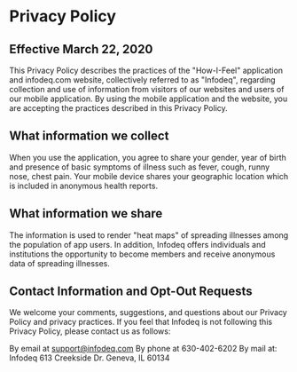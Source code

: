 # Privacy Policy

## Effective March 22, 2020

This Privacy Policy describes the practices of the "How-I-Feel" application and infodeq.com website, collectively referred to as "Infodeq", regarding collection and use of information from visitors of our websites and users of our mobile application. By using the mobile application and the website, you are accepting the practices described in this Privacy Policy.

## What information we collect

When you use the application, you agree to share your gender, year of birth and presence of basic symptoms of illness such as fever, cough, runny nose, chest pain. Your mobile device shares your geographic location which is included in anonymous health reports.

## What information we share

The information is used to render "heat maps" of spreading illnesses among the population of app users. In addition, Infodeq offers individuals and institutions the opportunity to become members and receive anonymous data of spreading illnesses.

## Contact Information and Opt-Out Requests

We welcome your comments, suggestions, and questions about our Privacy Policy and privacy practices. If you feel that Infodeq is not following this Privacy Policy, please contact us as follows:

By email at support@infodeq.com
By phone at 630-402-6202
By mail at: Infodeq
613 Creekside Dr.
Geneva, IL 60134

